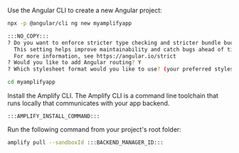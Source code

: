 Use the Angular CLI to create a new Angular project:
```bash
npx -p @angular/cli ng new myamplifyapp
```
```bash
:::NO_COPY:::
? Do you want to enforce stricter type checking and stricter bundle budgets in the workspace? N
  This setting helps improve maintainability and catch bugs ahead of time.
  For more information, see https://angular.io/strict 
? Would you like to add Angular routing? Y
? Which stylesheet format would you like to use? (your preferred stylesheet provider)
```
```bash
cd myamplifyapp
```

Install the Amplify CLI. The Amplify CLI is a command line toolchain that runs locally that communicates with your app backend.
```
:::AMPLIFY_INSTALL_COMMAND:::
```

Run the following command from your project's root folder:
```bash
amplify pull --sandboxId :::BACKEND_MANAGER_ID:::
```

